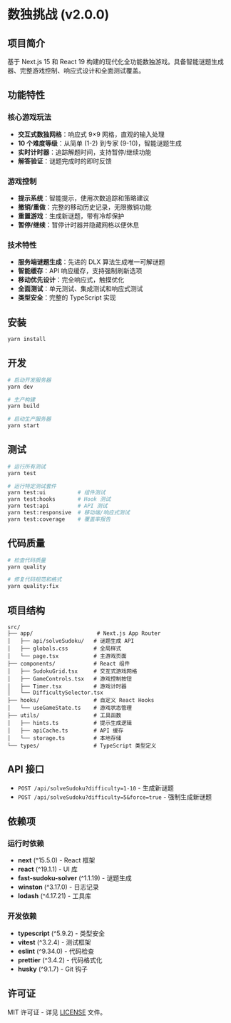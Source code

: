 # 数独挑战 (v2.0.0)

## 项目简介

基于 Next.js 15 和 React 19 构建的现代化全功能数独游戏。具备智能谜题生成器、完整游戏控制、响应式设计和全面测试覆盖。

## 功能特性

### 核心游戏玩法
- **交互式数独网格**：响应式 9×9 网格，直观的输入处理
- **10 个难度等级**：从简单 (1-2) 到专家 (9-10)，智能谜题生成
- **实时计时器**：追踪解题时间，支持暂停/继续功能
- **解答验证**：谜题完成时的即时反馈

### 游戏控制
- **提示系统**：智能提示，使用次数追踪和策略建议
- **撤销/重做**：完整的移动历史记录，无限撤销功能
- **重置游戏**：生成新谜题，带有冷却保护
- **暂停/继续**：暂停计时器并隐藏网格以便休息

### 技术特性
- **服务端谜题生成**：先进的 DLX 算法生成唯一可解谜题
- **智能缓存**：API 响应缓存，支持强制刷新选项
- **移动优先设计**：完全响应式，触摸优化
- **全面测试**：单元测试、集成测试和响应式测试
- **类型安全**：完整的 TypeScript 实现

## 安装

```bash
yarn install
```

## 开发

```bash
# 启动开发服务器
yarn dev

# 生产构建
yarn build

# 启动生产服务器
yarn start
```

## 测试

```bash
# 运行所有测试
yarn test

# 运行特定测试套件
yarn test:ui          # 组件测试
yarn test:hooks       # Hook 测试
yarn test:api         # API 测试
yarn test:responsive  # 移动端/响应式测试
yarn test:coverage    # 覆盖率报告
```

## 代码质量

```bash
# 检查代码质量
yarn quality

# 修复代码规范和格式
yarn quality:fix
```

## 项目结构

```
src/
├── app/                    # Next.js App Router
│   ├── api/solveSudoku/   # 谜题生成 API
│   ├── globals.css        # 全局样式
│   └── page.tsx           # 主游戏页面
├── components/            # React 组件
│   ├── SudokuGrid.tsx     # 交互式游戏网格
│   ├── GameControls.tsx   # 游戏控制按钮
│   ├── Timer.tsx          # 游戏计时器
│   └── DifficultySelector.tsx
├── hooks/                 # 自定义 React Hooks
│   └── useGameState.ts    # 游戏状态管理
├── utils/                 # 工具函数
│   ├── hints.ts           # 提示生成逻辑
│   ├── apiCache.ts        # API 缓存
│   └── storage.ts         # 本地存储
└── types/                 # TypeScript 类型定义
```

## API 接口

- `POST /api/solveSudoku?difficulty=1-10` - 生成新谜题
- `POST /api/solveSudoku?difficulty=5&force=true` - 强制生成新谜题

## 依赖项

### 运行时依赖
- **next** (^15.5.0) - React 框架
- **react** (^19.1.1) - UI 库
- **fast-sudoku-solver** (^1.1.19) - 谜题生成
- **winston** (^3.17.0) - 日志记录
- **lodash** (^4.17.21) - 工具库

### 开发依赖
- **typescript** (^5.9.2) - 类型安全
- **vitest** (^3.2.4) - 测试框架
- **eslint** (^9.34.0) - 代码检查
- **prettier** (^3.4.2) - 代码格式化
- **husky** (^9.1.7) - Git 钩子

## 许可证

MIT 许可证 - 详见 [LICENSE](LICENSE) 文件。
